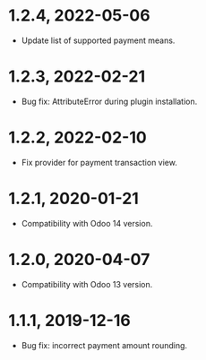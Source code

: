 1.2.4, 2022-05-06
=============
- Update list of supported payment means.

1.2.3, 2022-02-21
=============
- Bug fix: AttributeError during plugin installation.

1.2.2, 2022-02-10
=============
- Fix provider for payment transaction view.

1.2.1, 2020-01-21
=============
- Compatibility with Odoo 14 version.

1.2.0, 2020-04-07
=============
- Compatibility with Odoo 13 version.

1.1.1, 2019-12-16
=============
- Bug fix: incorrect payment amount rounding.